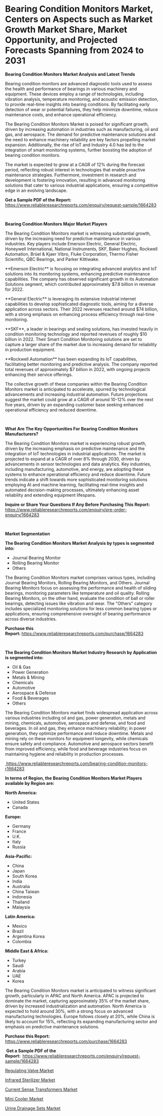 <p><h1>Bearing Condition Monitors Market, Centers on Aspects such as Market Growth Market Share, Market Opportunity, and Projected Forecasts Spanning from 2024 to 2031</h1></p><p><strong>Bearing Condition Monitors Market Analysis and Latest Trends</strong></p>
<p><p>Bearing condition monitors are advanced diagnostic tools used to assess the health and performance of bearings in various machinery and equipment. These devices employ a range of technologies, including vibration analysis, temperature monitoring, and acoustic emission detection, to provide real-time insights into bearing conditions. By facilitating early detection of wear or potential failures, they help minimize downtime, reduce maintenance costs, and enhance operational efficiency.</p><p>The Bearing Condition Monitors Market is poised for significant growth, driven by increasing automation in industries such as manufacturing, oil and gas, and aerospace. The demand for predictive maintenance solutions and the need to enhance machinery reliability are key factors propelling market expansion. Additionally, the rise of IoT and Industry 4.0 has led to the integration of smart monitoring systems, further boosting the adoption of bearing condition monitors.</p><p>The market is expected to grow at a CAGR of 12% during the forecast period, reflecting robust interest in technologies that enable proactive maintenance strategies. Furthermore, investment in research and development is fostering innovation, resulting in advanced monitoring solutions that cater to various industrial applications, ensuring a competitive edge in an evolving landscape.</p></p>
<p><strong>Get a Sample PDF of the Report:&nbsp;</strong> <a href="https://www.reliableresearchreports.com/enquiry/request-sample/1664283?utm_campaign=5&utm_medium=2&utm_source=Github&utm_content=ia&utm_term=18112024&utm_id=bearing-condition-monitors">https://www.reliableresearchreports.com/enquiry/request-sample/1664283</a></p>
<p>&nbsp;</p>
<p><strong>Bearing Condition Monitors Major Market Players</strong></p>
<p><p>The Bearing Condition Monitors market is witnessing substantial growth, driven by the increasing need for predictive maintenance in various industries. Key players include Emerson Electric, General Electric, Honeywell International, National Instruments, SKF, Baker Hughes, Rockwell Automation, Brüel & Kjaer Vibro, Fluke Corporation, Thermo Fisher Scientific, QBC Bearings, and Parker Kittiwake.</p><p>**Emerson Electric** is focusing on integrating advanced analytics and IoT solutions into its monitoring systems, enhancing predictive maintenance capabilities. The company has observed significant growth in its Automation Solutions segment, which contributed approximately $7.8 billion in revenue for 2022.</p><p>**General Electric** is leveraging its extensive industrial internet capabilities to develop sophisticated diagnostic tools, aiming for a diverse application across sectors. Their 2022 revenues reached around $74 billion, with a strong emphasis on enhancing process efficiency through real-time monitoring.</p><p>**SKF**, a leader in bearings and sealing solutions, has invested heavily in condition monitoring technology and reported revenues of roughly $10 billion in 2022. Their Smart Condition Monitoring solutions are set to capture a larger share of the market due to increasing demand for reliability in production equipment.</p><p>**Rockwell Automation** has been expanding its IoT capabilities, facilitating better monitoring and predictive analysis. The company reported total revenues of approximately $7 billion in 2022, with ongoing projects enhancing their service offerings.</p><p>The collective growth of these companies within the Bearing Condition Monitors market is anticipated to accelerate, spurred by technological advancements and increasing industrial automation. Future projections suggest the market could grow at a CAGR of around 10-12% over the next five years, driven by an expanding customer base seeking enhanced operational efficiency and reduced downtime.</p></p>
<p>&nbsp;</p>
<p><strong>What Are The Key Opportunities For Bearing Condition Monitors Manufacturers?</strong></p>
<p><p>The Bearing Condition Monitors market is experiencing robust growth, driven by the increasing emphasis on predictive maintenance and the integration of IoT technologies in industrial applications. The market is projected to expand at a CAGR of over 8% through 2030, driven by advancements in sensor technologies and data analytics. Key industries, including manufacturing, automotive, and energy, are adopting these systems to enhance operational efficiency and reduce downtime. Future trends indicate a shift towards more sophisticated monitoring solutions employing AI and machine learning, facilitating real-time insights and automated decision-making processes, ultimately enhancing asset reliability and extending equipment lifespans.</p></p>
<p><strong>Inquire or Share Your Questions If Any Before Purchasing This Report:</strong> <a href="https://www.reliableresearchreports.com/enquiry/pre-order-enquiry/1664283?utm_campaign=5&utm_medium=2&utm_source=Github&utm_content=ia&utm_term=18112024&utm_id=bearing-condition-monitors">https://www.reliableresearchreports.com/enquiry/pre-order-enquiry/1664283</a></p>
<p>&nbsp;</p>
<p><strong>Market Segmentation</strong></p>
<p><strong>The Bearing Condition Monitors Market Analysis by types is segmented into:</strong></p>
<p><ul><li>Journal Bearing Monitor</li><li>Rolling Bearing Monitor</li><li>Others</li></ul></p>
<p><p>The Bearing Condition Monitors market comprises various types, including Journal Bearing Monitors, Rolling Bearing Monitors, and Others. Journal Bearing Monitors focus on assessing the performance and health of sliding bearings, monitoring parameters like temperature and oil quality. Rolling Bearing Monitors, on the other hand, evaluate the condition of ball or roller bearings, detecting issues like vibration and wear. The "Others" category includes specialized monitoring solutions for less common bearing types or applications, ensuring comprehensive oversight of bearing performance across diverse industries.</p></p>
<p><strong>Purchase this Report:&nbsp;</strong><a href="https://www.reliableresearchreports.com/purchase/1664283?utm_campaign=5&utm_medium=2&utm_source=Github&utm_content=ia&utm_term=18112024&utm_id=bearing-condition-monitors">https://www.reliableresearchreports.com/purchase/1664283</a></p>
<p>&nbsp;</p>
<p><strong>The Bearing Condition Monitors Market Industry Research by Application is segmented into:</strong></p>
<p><ul><li>Oil & Gas</li><li>Power Generation</li><li>Metals & Mining</li><li>Chemicals</li><li>Automotive</li><li>Aerospace & Defense</li><li>Food & Beverages</li><li>Others</li></ul></p>
<p><p>The Bearing Condition Monitors market finds widespread application across various industries including oil and gas, power generation, metals and mining, chemicals, automotive, aerospace and defense, and food and beverages. In oil and gas, they enhance machinery reliability; in power generation, they optimize performance and reduce downtime. Metals and mining rely on these monitors for equipment longevity, while chemicals ensure safety and compliance. Automotive and aerospace sectors benefit from improved efficiency, while food and beverage industries focus on maintaining hygiene and reliability in production processes.</p></p>
<p><a href="https://www.reliableresearchreports.com/bearing-condition-monitors-r1664283?utm_campaign=5&utm_medium=2&utm_source=Github&utm_content=ia&utm_term=18112024&utm_id=bearing-condition-monitors">&nbsp;https://www.reliableresearchreports.com/bearing-condition-monitors-r1664283</a></p>
<p><strong>In terms of Region, the Bearing Condition Monitors Market Players available by Region are:</strong></p>
<p>
    <p> <strong> North America: </strong>
        <ul>
            <li>United States</li>
            <li>Canada</li>
        </ul>
        </p> 
    <p> <strong> Europe: </strong>
        <ul>
            <li>Germany</li>
            <li>France</li>
            <li>U.K.</li>
            <li>Italy</li>
            <li>Russia</li>
        </ul>
        </p> 
    <p> <strong> Asia-Pacific: </strong>
        <ul>
            <li>China</li>
            <li>Japan</li>
            <li>South Korea</li>
            <li>India</li>
            <li>Australia</li>
            <li>China Taiwan</li>
            <li>Indonesia</li>
            <li>Thailand</li>
            <li>Malaysia</li>
        </ul>
        </p> 
    <p> <strong> Latin America: </strong>
        <ul>
            <li>Mexico</li>
            <li>Brazil</li>
            <li>Argentina Korea</li>
            <li>Colombia</li>
        </ul>
        </p> 
    <p> <strong> Middle East & Africa: </strong>
        <ul>
            <li>Turkey</li>
            <li>Saudi</li>
            <li>Arabia</li>
            <li>UAE</li>
            <li>Korea</li>
        </ul>
    </p>
    </p>
<p><p>The Bearing Condition Monitors market is anticipated to witness significant growth, particularly in APAC and North America. APAC is projected to dominate the market, capturing approximately 35% of the market share, driven by increased industrialization and automation. North America is expected to hold around 30%, with a strong focus on advanced manufacturing technologies. Europe follows closely at 20%, while China is likely to account for 15%, reflecting its expanding manufacturing sector and emphasis on predictive maintenance solutions.</p></p>
<p><strong>Purchase this Report: </strong><a href="https://www.reliableresearchreports.com/purchase/1664283?utm_campaign=5&utm_medium=2&utm_source=Github&utm_content=ia&utm_term=18112024&utm_id=bearing-condition-monitors">https://www.reliableresearchreports.com/purchase/1664283</a></p>
<p>&nbsp;<strong>Get a Sample PDF of the Report:&nbsp;&nbsp;</strong><a href="https://www.reliableresearchreports.com/enquiry/request-sample/1664283?utm_campaign=5&utm_medium=2&utm_source=Github&utm_content=ia&utm_term=18112024&utm_id=bearing-condition-monitors">https://www.reliableresearchreports.com/enquiry/request-sample/1664283</a></p>
<p><strong></strong></p>
<p><p><a href="https://www.linkedin.com/pulse/regulating-valve-market-ecosystem-competitive-landscape-strategic-qqyje?utm_campaign=5&utm_medium=2&utm_source=Github&utm_content=ia&utm_term=18112024&utm_id=bearing-condition-monitors">Regulating Valve Market</a></p><p><a href="https://issuu.com/reportprime-2/docs/infrared-sterilizer-market-size-203_6c66b0be5756fe?utm_campaign=5&utm_medium=2&utm_source=Github&utm_content=ia&utm_term=18112024&utm_id=bearing-condition-monitors">Infrared Sterilizer Market</a></p><p><a href="https://www.linkedin.com/pulse/current-sense-transformers-market-navigating-challenges-unlocking-p1mtf?utm_campaign=5&utm_medium=2&utm_source=Github&utm_content=ia&utm_term=18112024&utm_id=bearing-condition-monitors">Current Sense Transformers Market</a></p><p><a href="https://issuu.com/reportprime-2/docs/mini-cooler-market-size-2030.pptx_114ccba348f994?utm_campaign=5&utm_medium=2&utm_source=Github&utm_content=ia&utm_term=18112024&utm_id=bearing-condition-monitors">Mini Cooler Market</a></p><p><a href="https://github.com/FlorianWolf90/Market-Research-Report-List-1/blob/main/urine-drainage-sets-market.md?utm_campaign=5&utm_medium=2&utm_source=Github&utm_content=ia&utm_term=18112024&utm_id=bearing-condition-monitors">Urine Drainage Sets Market</a></p></p>
